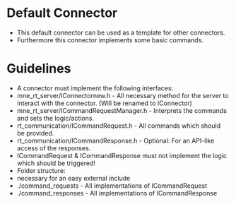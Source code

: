 # Default Connector
* This default connector can be used as a template for other connectors.
* Furthermore this connector implements some basic commands.

# Guidelines
* A connector must implement the following interfaces:
 * mne_rt_server/IConnectornew.h - All necessary method for the server to interact with the connector. (Will be renamed to IConnector)
 * mne_rt_server/ICommandRequestManager.h - Interprets the commands and sets the logic/actions.
 * rt_communication/ICommandRequest.h - All commands which should be provided.
 * rt_communication/ICommandResponse.h - Optional: For an API-like access of the responses.
 * ICommandRequest & ICommandResponse must not implement the logic which should be triggered!
* Folder structure:
 * necessary for an easy external include
 * ./command_requests - All implementations of ICommandRequest
 * ./command_responses - All implementations of ICommandResponse
